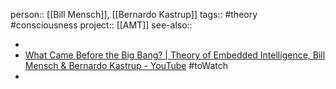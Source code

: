 person:: [[Bill Mensch]], [[Bernardo Kastrup]] 
tags:: #theory #consciousness 
project:: [[AMT]] 
see-also::

-
- [What Came Before the Big Bang? | Theory of Embedded Intelligence, Bill Mensch & Bernardo Kastrup - YouTube](https://www.youtube.com/watch?v=EiePsomaMpI&t=846s) #toWatch
-